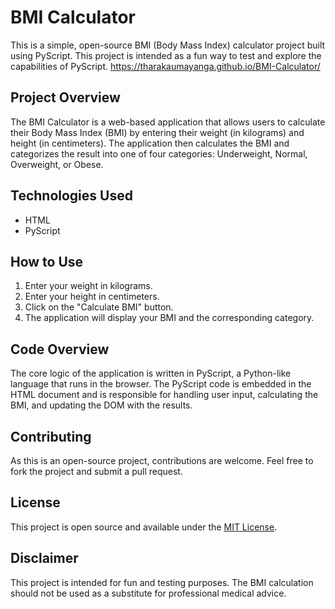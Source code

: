 # BMI Calculator

This is a simple, open-source BMI (Body Mass Index) calculator project built using PyScript. This project is intended as a fun way to test and explore the capabilities of PyScript.
https://tharakaumayanga.github.io/BMI-Calculator/

## Project Overview

The BMI Calculator is a web-based application that allows users to calculate their Body Mass Index (BMI) by entering their weight (in kilograms) and height (in centimeters). The application then calculates the BMI and categorizes the result into one of four categories: Underweight, Normal, Overweight, or Obese.

## Technologies Used

- HTML
- PyScript

## How to Use

1. Enter your weight in kilograms.
2. Enter your height in centimeters.
3. Click on the "Calculate BMI" button.
4. The application will display your BMI and the corresponding category.

## Code Overview

The core logic of the application is written in PyScript, a Python-like language that runs in the browser. The PyScript code is embedded in the HTML document and is responsible for handling user input, calculating the BMI, and updating the DOM with the results.

## Contributing

As this is an open-source project, contributions are welcome. Feel free to fork the project and submit a pull request.

## License

This project is open source and available under the [MIT License](LICENSE).

## Disclaimer

This project is intended for fun and testing purposes. The BMI calculation should not be used as a substitute for professional medical advice.
